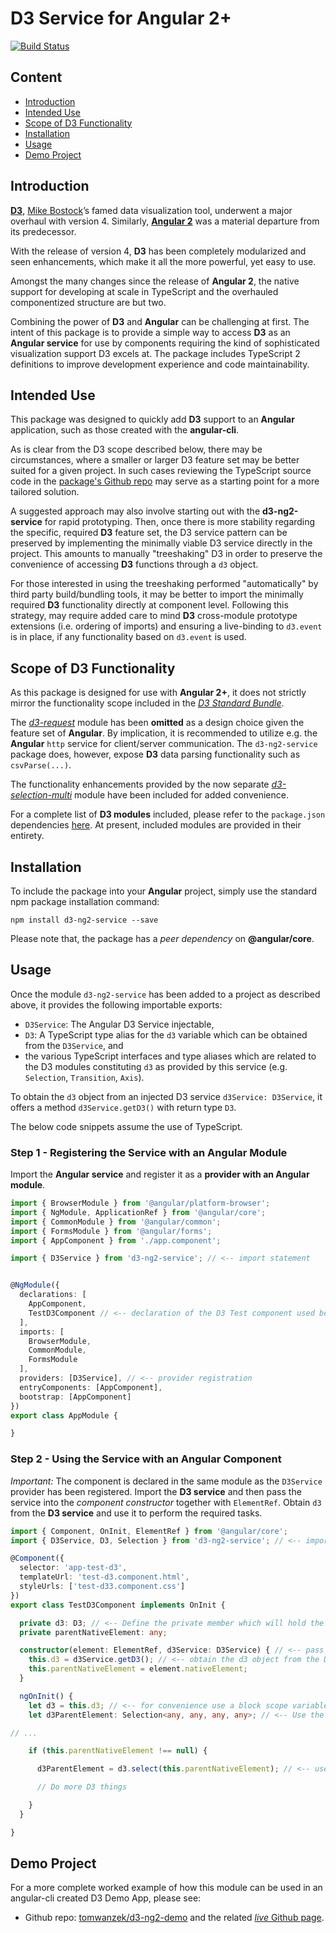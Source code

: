 # D3 Service for Angular 2+

[![Build Status](https://travis-ci.org/tomwanzek/d3-ng2-service.svg?branch=master)](https://travis-ci.org/tomwanzek/d3-ng2-service)

## Content

* [Introduction](#introduction)
* [Intended Use](#intended-use)
* [Scope of D3 Functionality](#scope-of-d3-functionality)
* [Installation](#installation)
* [Usage](#usage)
* [Demo Project](#demo-project)

## Introduction

[**D3**](https://github.com/d3/d3), [Mike Bostock](https://github.com/mbostock)’s famed data visualization tool, underwent a major overhaul with version 4. Similarly, [**Angular 2**](https://github.com/angular/angular) was a material departure from its predecessor.

With the release of version 4, **D3** has been completely modularized and seen enhancements, which make it all the more powerful, yet easy to use.

Amongst the many changes since the release of **Angular 2**, the native support for developing at scale in TypeScript and the overhauled componentized structure are but two.

Combining the power of **D3** and **Angular** can be challenging at first. The intent of this package is to provide a simple way to access **D3** as an **Angular service** for use by components requiring the kind of sophisticated visualization support D3 excels at.
The package includes TypeScript 2 definitions to improve development experience and code maintainability.

## Intended Use

This package was designed to quickly add **D3** support to an **Angular** application, such as those created with the **angular-cli**.

As is clear from the D3 scope described below, there may be circumstances, where a smaller or larger D3 feature set may be better suited for a given project.
In such cases reviewing the TypeScript source code in the [package's Github repo](https://github.com/tomwanzek/d3-ng2-service) may serve as a starting point for a more tailored solution.

A suggested approach may also involve starting out with the **d3-ng2-service** for rapid prototyping. Then, once there is more stability regarding the specific, required **D3** feature set,
the D3 service pattern can be preserved by implementing the minimally viable D3 service directly in the project. This amounts to manually "treeshaking" D3 in order to preserve the
convenience of accessing **D3** functions through a `d3` object.

For those interested in using the treeshaking performed "automatically" by third party build/bundling tools, it may be better to import the minimally required **D3** functionality directly at component level. Following this strategy, may require added care to mind **D3** cross-module prototype extensions (i.e. ordering of imports) and ensuring a live-binding to `d3.event` is in place, if any functionality based on `d3.event` is used.

## Scope of D3 Functionality

As this package is designed for use with **Angular 2+**, it does not strictly mirror the functionality scope included in the [_D3 Standard Bundle_](https://github.com/d3/d3).

The [_d3-request_](https://github.com/d3/d3-request) module has been **omitted** as a design choice given the feature set of **Angular**. By implication, it is recommended to utilize e.g. the **Angular** `http` service for client/server communication. The `d3-ng2-service` package does, however, expose **D3** data parsing functionality such as `csvParse(...)`.

The functionality enhancements provided by the now separate [_d3-selection-multi_](https://github.com/d3/d3-selection-multi) module have been included for added convenience.

For a complete  list of **D3 modules** included, please refer to the `package.json` dependencies  [here](https://github.com/tomwanzek/d3-ng2-service/blob/master/package.json).
At present, included modules are provided in their entirety.

## Installation

To include the package into your **Angular** project, simply use the standard npm package installation command:

```
npm install d3-ng2-service --save
```

Please note that, the package has a _peer dependency_ on **@angular/core**.

## Usage

Once the module `d3-ng2-service` has been added to a project as described above, it provides the following importable exports:

* `D3Service`: The Angular D3 Service injectable,
* `D3`: A TypeScript type alias for the `d3` variable which can be obtained from the `D3Service`, and
* the various TypeScript interfaces and type aliases which are related to the D3 modules constituting `d3` as provided by this service (e.g. `Selection`, `Transition`, `Axis`). 

To obtain the `d3` object from an injected D3 service `d3Service: D3Service`, it offers a method `d3Service.getD3()` with return type `D3`. 

The below code snippets assume the use of TypeScript.

### Step 1 - Registering the Service with an Angular Module

Import the **Angular service** and register it as a **provider with an Angular module**.

```ts
import { BrowserModule } from '@angular/platform-browser';
import { NgModule, ApplicationRef } from '@angular/core';
import { CommonModule } from '@angular/common';
import { FormsModule } from '@angular/forms';
import { AppComponent } from './app.component';

import { D3Service } from 'd3-ng2-service'; // <-- import statement


@NgModule({
  declarations: [
    AppComponent,
    TestD3Component // <-- declaration of the D3 Test component used below
  ],
  imports: [
    BrowserModule,
    CommonModule,
    FormsModule
  ],
  providers: [D3Service], // <-- provider registration
  entryComponents: [AppComponent],
  bootstrap: [AppComponent]
})
export class AppModule {

}
```

### Step 2 - Using the Service with an Angular Component

_Important:_ The component is declared in the same module as the `D3Service` provider has been registered.
Import the **D3 service** and then pass the service into the _component constructor_ together with `ElementRef`. Obtain `d3` from the **D3 service** and use it to perform the required tasks.

```ts
import { Component, OnInit, ElementRef } from '@angular/core';
import { D3Service, D3, Selection } from 'd3-ng2-service'; // <-- import the D3 Service, the type alias for the d3 variable and the Selection interface

@Component({
  selector: 'app-test-d3',
  templateUrl: 'test-d3.component.html',
  styleUrls: ['test-d33.component.css']
})
export class TestD3Component implements OnInit {

  private d3: D3; // <-- Define the private member which will hold the d3 reference
  private parentNativeElement: any;

  constructor(element: ElementRef, d3Service: D3Service) { // <-- pass the D3 Service into the constructor
    this.d3 = d3Service.getD3(); // <-- obtain the d3 object from the D3 Service
    this.parentNativeElement = element.nativeElement;
  }

  ngOnInit() {
    let d3 = this.d3; // <-- for convenience use a block scope variable
    let d3ParentElement: Selection<any, any, any, any>; // <-- Use the Selection interface (very basic here for illustration only)

// ...

    if (this.parentNativeElement !== null) {

      d3ParentElement = d3.select(this.parentNativeElement); // <-- use the D3 select method 

      // Do more D3 things 

    }
  }

}
```

## Demo Project

For a more complete worked example of how this module can be used in an angular-cli created D3 Demo App, please see: 
* Github repo: [tomwanzek/d3-ng2-demo](https://github.com/tomwanzek/d3-ng2-demo) and the related [_live_ Github page](https://tomwanzek.github.io/d3-ng2-demo/).
